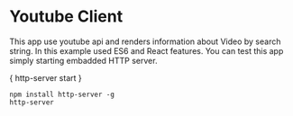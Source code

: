 # Youtube Client


This app use youtube api and renders information about Video by search string. In this example used ES6 and React features.
You can test this app simply starting embadded HTTP server. 

{ http-server start }

```
npm install http-server -g
http-server
```
